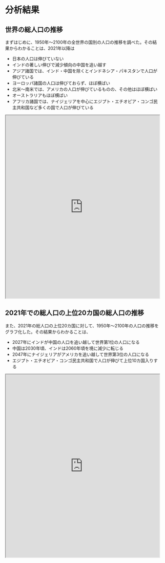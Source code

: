 # 分析結果

## 世界の総人口の推移
まずはじめに、1950年〜2100年の全世界の国別の人口の推移を調べた。その結果からわかることは、2021年以降は
- 日本の人口は伸びていない
- インドの著しい伸びで減少傾向の中国を追い越す
- アジア諸国では、インド・中国を除くとインドネシア・パキスタンで人口が伸びている
- ヨーロッパ諸国の人口は伸びておらず、ほぼ横ばい
- 北米〜南米では、アメリカの人口が伸びているものの、その他はほぼ横ばい
- オーストラリアもほぼ横ばい
- アフリカ諸国では、ナイジェリアを中心にエジプト・エチオピア・コンゴ民主共和国など多くの国で人口が伸びている
<iframe src='https://kentokodama214.github.io/python-pj/PopTotal_world_map.html' width='100%' height='600'></iframe>

## 2021年での総人口の上位20カ国の総人口の推移
また、2021年の総人口の上位20カ国に対して、1950年〜2100年の人口の推移をグラフ化した。その結果からわかることは、
- 2027年にインドが中国の人口を追い越して世界第1位の人口になる
- 中国は2030年頃、インドは2060年頃を境に減少に転じる
- 2047年にナイジェリアがアメリカを追い越して世界第3位の人口になる
- エジプト・エチオピア・コンゴ民主共和国で人口が伸びて上位10カ国入りする
<iframe src='https://kentokodama214.github.io/python-pj/PopTotal_world_map.html' width='100%' height='600'></iframe>
